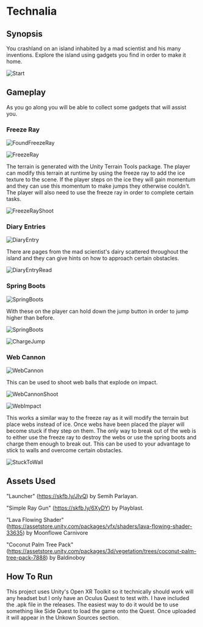 # Technalia



## Synopsis

You crashland on an island inhabited by a mad scientist and his many inventions. Explore the island using gadgets you find in order to make it home.

![Start](/screenshots/start.PNG)

## Gameplay

As you go along you will be able to collect some gadgets that will assist you.

### Freeze Ray

![FoundFreezeRay](/screenshots/freezeray_found.PNG)

![FreezeRay](/screenshots/freezeray.PNG)

The terrain is generated with the Unity Terrain Tools package. The player can modify this terrain at runtime by using the freeze ray to add the ice texture to the scene. If the player steps on the ice they will gain momentum and they can use this momentum to make jumps they otherwise couldn't. The player will also need to use the freeze ray in order to complete certain tasks.

![FreezeRayShoot](/screenshots/freezeray_shooting.PNG)

### Diary Entries

![DiaryEntry](/screenshots/diaryentry.PNG)

There are pages from the mad scientist's dairy scattered throughout the island and they can give hints on how to approach certain obstacles.

![DiaryEntryRead](/screenshots/diaryentry_read.PNG)

### Spring Boots

![SpringBoots](/screenshots/springboots.PNG)

With these on the player can hold down the jump button in order to jump higher than before.

![SpringBoots](/screenshots/springboots_charging.PNG)

![ChargeJump](/screenshots/chargejump.PNG)

### Web Cannon

![WebCannon](/screenshots/WebCannon.PNG)

This can be used to shoot web balls that explode on impact.

![WebCannonShoot](/screenshots/webcannon_shoot.PNG)

![WebImpact](/screenshots/webimpact.PNG)

This works a similar way to the freeze ray as it will modify the terrain but place webs instead of ice. Once webs have been placed the player will become stuck
if they step on them. The only way to break out of the web is to either use the freeze ray to destroy the webs or use the spring boots and charge them enough to
break out. This can be used to your advantage to stick to walls and overcome certain obstacles.

![StuckToWall](/screenshots/stucktoawall.PNG)

## Assets Used

"Launcher" (https://skfb.ly/JIvQ) by Semih Parlayan.

"Simple Ray Gun" (https://skfb.ly/6XyDY) by Playblast.

"Lava Flowing Shader" (https://assetstore.unity.com/packages/vfx/shaders/lava-flowing-shader-33635) by Moonflowe Carnivore

"Coconut Palm Tree Pack" (https://assetstore.unity.com/packages/3d/vegetation/trees/coconut-palm-tree-pack-7888) by Baldinoboy

## How To Run

This project uses Unity's Open XR Toolkit so it technically should work will any headset but I only have an Oculus Quest to test with. I have included the .apk file in the releases. The easiest way to do it would be to use something like Side Quest to load the game onto the Quest. Once uploaded it will appear in the Unkown Sources section.
